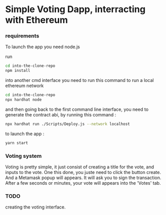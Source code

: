 # Simple Voting Dapp, interracting with Ethereum

### requirements

To launch the app you need node.js

run
```bash
cd into-the-clone-repo
npm install
```

into another cmd interface you need to run this command to run a local ethereum network

```bash
cd into-the-clone-repo
npx hardhat node
```

and then going back to the first command line interface, you need to generate the contract abi, by running this command :
```bash
npx hardhat run ./Scripts/Deploy.js --network localhost
```

to launch the app :
```bash
yarn start
```

### Voting system

Voting is pretty simple, it just consist of creating a title for the vote, and inputs to the vote.
One this done, you juste need to click the button create.
And a Metamask popup will appears. It will ask you to sign the transaction.
After a few seconds or minutes, your vote will appears into the 'Votes' tab.


### TODO

creating the voting interface.